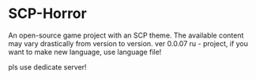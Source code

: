 # SCP-Horror
An open-source game project with an SCP theme.
The available content may vary drastically from version to version.
ver 0.0.07
ru - project, if you want to make new language, use language file!

pls use dedicate server!
